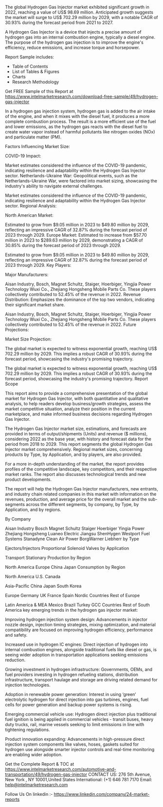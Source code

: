 The global Hydrogen Gas Injector market exhibited significant growth in 2022, reaching a value of US$ 98.69 million. Anticipated growth suggests the market will surge to US$ 702.29 million by 2029, with a notable CAGR of 30.93% during the forecast period from 2021 to 2027.



A Hydrogen Gas Injector is a device that injects a precise amount of hydrogen gas into an internal combustion engine, typically a diesel engine. The purpose of the hydrogen gas injection is to improve the engine's efficiency, reduce emissions, and increase torque and horsepower.

Report Sample includes:
- Table of Contents
- List of Tables & Figures
- Charts
- Research Methodology

Get FREE Sample of this Report at https://www.intelmarketresearch.com/download-free-sample/49/hydrogen-gas-injector




In a hydrogen gas injection system, hydrogen gas is added to the air intake of the engine, and when it mixes with the diesel fuel, it produces a more complete combustion process. The result is a more efficient use of the fuel and lower emissions, as the hydrogen gas reacts with the diesel fuel to create water vapor instead of harmful pollutants like nitrogen oxides (NOx) and particulate matter (PM).

Factors Influencing Market Size:



COVID-19 Impact:


Market estimates considered the influence of the COVID-19 pandemic, indicating resilience and adaptability within the Hydrogen Gas Injector sector.
Netherlands-Ukraine War:
Geopolitical events, such as the Netherlands-Ukraine War, were factored into market sizing, showcasing the industry's ability to navigate external challenges.


Market estimates considered the influence of the COVID-19 pandemic, indicating resilience and adaptability within the Hydrogen Gas Injector sector.
Regional Analysis:



North American Market:


Estimated to grow from $9.05 million in 2023 to $49.80 million by 2029, reflecting an impressive CAGR of 32.87% during the forecast period of 2023 through 2029.
Europe Market:
Estimated to increase from $57.70 million in 2023 to $289.63 million by 2029, demonstrating a CAGR of 30.85% during the forecast period of 2023 through 2029.


Estimated to grow from $9.05 million in 2023 to $49.80 million by 2029, reflecting an impressive CAGR of 32.87% during the forecast period of 2023 through 2029.
Key Players:



Major Manufacturers:


Aisan Industry, Bosch, Magnet Schultz, Staiger, Hoerbiger, Yingjia Power Technology Wuxi Co., Zhejiang Hongsheng Mobile Parts Co. These players collectively contributed to 52.45% of the revenue in 2022.
Revenue Distribution:
Emphasizes the dominance of the top two vendors, indicating their significant market share.


Aisan Industry, Bosch, Magnet Schultz, Staiger, Hoerbiger, Yingjia Power Technology Wuxi Co., Zhejiang Hongsheng Mobile Parts Co. These players collectively contributed to 52.45% of the revenue in 2022.
Future Projections:



Market Size Projection:


The global market is expected to witness exponential growth, reaching US$ 702.29 million by 2029. This implies a robust CAGR of 30.93% during the forecast period, showcasing the industry's promising trajectory.


The global market is expected to witness exponential growth, reaching US$ 702.29 million by 2029. This implies a robust CAGR of 30.93% during the forecast period, showcasing the industry's promising trajectory.
Report Scope



This report aims to provide a comprehensive presentation of the global market for Hydrogen Gas Injector, with both quantitative and qualitative analysis, to help readers develop business/growth strategies, assess the market competitive situation, analyze their position in the current marketplace, and make informed business decisions regarding Hydrogen Gas Injector.



The Hydrogen Gas Injector market size, estimations, and forecasts are provided in terms of output/shipments (Units) and revenue ($ millions), considering 2022 as the base year, with history and forecast data for the period from 2018 to 2029. This report segments the global Hydrogen Gas Injector market comprehensively. Regional market sizes, concerning products by Type, by Application, and by players, are also provided.



For a more in-depth understanding of the market, the report provides profiles of the competitive landscape, key competitors, and their respective market ranks. The report also discusses technological trends and new product developments.



The report will help the Hydrogen Gas Injector manufacturers, new entrants, and industry chain related companies in this market with information on the revenues, production, and average price for the overall market and the sub-segments across the different segments, by company, by Type, by Application, and by regions.

By Company



Aisan Industry
Bosch
Magnet Schultz
Staiger
Hoerbiger
Yingia Power
Zhejiang Hongsheng
Luaneo Electric
Jiangsu ShenHygen
Westport Fuel Systems
Stanadyne
Clean Air Power
BorgWarner
Liebherr
by Type



Ejectors/Injectors
Proportional Solenoid Valves
by Application



Transport
Stationary
Production by Region



North America
Europe
China
Japan
Consumption by Region



North America
U.S.
Canada


Asia-Pacific
China
Japan
South Korea


Europe
Germany
UK
France
Spain
Nordic Countries
Rest of Europe


Latin America & MEA
Mexico
Brazil
Turkey
GCC Countries
Rest of South America
key emerging trends in the hydrogen gas injector market:



Improving hydrogen injection system design: Advancements in injector nozzle design, injection timing strategies, mixing optimization, and material compatibility are focused on improving hydrogen efficiency, performance and safety.

Increased use in hydrogen IC engines: Direct injection of hydrogen into internal combustion engines, alongside traditional fuels like diesel or gas, is seeing wider adoption in transportation applications seeking emissions reduction.

Growing investment in hydrogen infrastructure: Governments, OEMs, and fuel providers investing in hydrogen refueling stations, distribution infrastructure, transport haulage and storage are driving related demand for injection technologies.

Adoption in renewable power generation: Interest in using ‘green’ electrolytic hydrogen for direct injection into gas turbines, engines, fuel cells for power generation and backup power systems is rising.

Emerging commercial vehicle use: Hydrogen direct injection plus traditional fuel ignition is being applied in commercial vehicles - transit buses, heavy duty trucks, rail, marine vessels seeking to limit emissions in line with tightening regulations.

Product innovation expanding: Advancements in high-pressure direct injection system components like valves, hoses, gaskets suited for hydrogen use alongside smarter injector controls and real-time monitoring are enabling wider adoption.

Get the Complete Report & TOC at https://www.intelmarketresearch.com/automotive-and-transportation/49/hydrogen-gas-injector
CONTACT US:
276 5th Avenue, New York , NY 10001,United States
International: (+1) 646 781 7170
Email: help@intelmarketresearch.com

Follow Us On linkedin :- https://www.linkedin.com/company/24-market-reports
